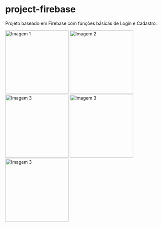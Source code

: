 # project-firebase
Projeto baseado em Firebase com funções básicas de Login e Cadastro.

<!DOCTYPE html>
<html>
<head>
</head>
<body>
	<div class="container">
		<img class="image" src="https://user-images.githubusercontent.com/64418564/235157472-af16b960-7f5c-40b9-b9c5-a4ae66467614.png" alt="Imagem 1" width="200px">
		<img class="image" src="https://user-images.githubusercontent.com/64418564/235155868-38030cc5-52fd-4c7c-81ac-c59d2b6c396e.png" alt="Imagem 2" width="200px">
    		<img class="image" src="https://user-images.githubusercontent.com/64418564/235155874-25a62c21-be26-45ca-9f8e-0690bff6f30e.png" alt="Imagem 3" width="200px">
		<img class="image" src="https://github.com/teecoleonard/project-firebase/assets/64418564/ea317699-a588-43f9-8008-e75786307e43" alt="Imagem 3" width="200px">
		<img class="image" src="https://github.com/teecoleonard/project-firebase/assets/64418564/c0d8fec3-2965-4d2a-a7eb-79040c84b6b9" alt="Imagem 3" width="200px">

</html>
